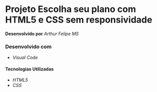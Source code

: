 # Projeto Escolha seu plano com HTML5 e CSS sem responsividade

**Desenvolvido por** *Arthur Felipe MS*

### Desenvolvido com
* *Visual Code*

#### Tecnologias Utilizadas
* *HTML5*
* *CSS*
